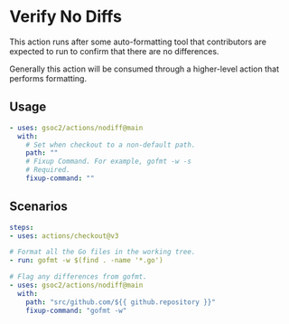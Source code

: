 # Verify No Diffs

This action runs after some auto-formatting tool that contributors are expected
to run to confirm that there are no differences.

Generally this action will be consumed through a higher-level action that
performs formatting.

## Usage

```yaml
- uses: gsoc2/actions/nodiff@main
  with:
    # Set when checkout to a non-default path.
    path: ""
    # Fixup Command. For example, gofmt -w -s
    # Required.
    fixup-command: ""
```

## Scenarios

```yaml
steps:
- uses: actions/checkout@v3

# Format all the Go files in the working tree.
- run: gofmt -w $(find . -name '*.go')

# Flag any differences from gofmt.
- uses: gsoc2/actions/nodiff@main
  with:
    path: "src/github.com/${{ github.repository }}"
    fixup-command: "gofmt -w"
```
